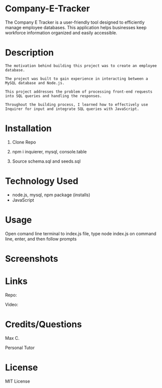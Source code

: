 # Company-E-Tracker

The Company E Tracker is a user-friendly tool designed to efficiently manage employee databases. This application helps businesses keep workforce information organized and easily accessible.


# Description

    The motivation behind building this project was to create an employee database.

    The project was built to gain experience in interacting between a MySQL database and Node.js.

    This project addresses the problem of processing front-end requests into SQL queries and handling the responses.

    Throughout the building process, I learned how to effectively use Inquirer for input and integrate SQL queries with JavaScript.


# Installation

1. Clone Repo

2. npm i inquierer, mysql, console.table

3. Source schema.sql and seeds.sql


# Technology Used

- node.js, mysql, npm package (installs)
- JavaScript

# Usage

Open comand line terminal to index.js file, type node index.js on command line, enter, and then follow prompts


# Screenshots




# Links

Repo: 

Video: 

# Credits/Questions

Max C.

Personal Tutor

# License

MIT License
